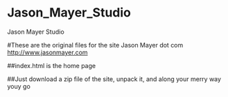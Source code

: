 # Jason_Mayer_Studio
Jason Mayer Studio

#These are the original files for the site Jason Mayer dot com http://www.jasonmayer.com

   
##index.html is the home page

##Just download a zip file of the site, unpack it, and along your merry way youy go

